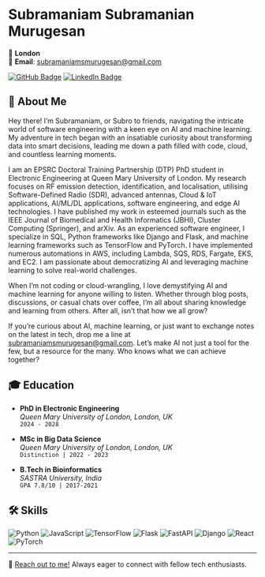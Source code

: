 # Subramaniam Subramanian Murugesan

📍 **London**  
📧 **Email**: [subramaniamsmurugesan@gmail.com](mailto:subramaniamsmurugesan@gmail.com)  

[![GitHub Badge](https://img.shields.io/badge/Github-100000?style=flat-square&logo=github&logoColor=white)](https://github.com/Subramaniam-dot)
[![LinkedIn Badge](https://img.shields.io/badge/LinkedIn-0077B5?style=flat-square&logo=linkedin&logoColor=white)](https://www.linkedin.com/in/subramaniam-s-m/)

## 🚀 About Me

Hey there! I’m Subramaniam, or Subro to friends, navigating the intricate world of software engineering with a keen eye on AI and machine learning. My adventure in tech began with an insatiable curiosity about transforming data into smart decisions, leading me down a path filled with code, cloud, and countless learning moments.

I am an EPSRC Doctoral Training Partnership (DTP) PhD student in Electronic Engineering at Queen Mary University of London. My research focuses on RF emission detection, identification, and localisation, utilising Software-Defined Radio (SDR), advanced antennas, Cloud & IoT applications, AI/ML/DL applications, software engineering, and edge AI technologies. I have published my work in esteemed journals such as the IEEE Journal of Biomedical and Health Informatics (JBHI), Cluster Computing (Springer), and arXiv. As an experienced software engineer, I specialize in SQL, Python frameworks like Django and Flask, and machine learning frameworks such as TensorFlow and PyTorch. I have implemented numerous automations in AWS, including Lambda, SQS, RDS, Fargate, EKS, and EC2. I am passionate about democratizing AI and leveraging machine learning to solve real-world challenges.

When I’m not coding or cloud-wrangling, I love demystifying AI and machine learning for anyone willing to listen. Whether through blog posts, discussions, or casual chats over coffee, I’m all about sharing knowledge and learning from others. After all, isn’t that how we all grow?

If you’re curious about AI, machine learning, or just want to exchange notes on the latest in tech, drop me a line at subramaniamsmurugesan@gmail.com. Let’s make AI not just a tool for the few, but a resource for the many. Who knows what we can achieve together?

## 🎓 Education

- **PhD in Electronic Engineering**  
  *Queen Mary University of London, London, UK*  
  `2024 - 2028`

- **MSc in Big Data Science**  
  *Queen Mary University of London, London, UK*  
  `Distinction | 2022 - 2023`

- **B.Tech in Bioinformatics**  
  *SASTRA University, India*  
  `GPA 7.8/10 | 2017-2021`

## 🛠 Skills
![Python](https://img.shields.io/badge/Python-3776AB?style=for-the-badge&logo=python&logoColor=white)
![JavaScript](https://img.shields.io/badge/JavaScript-F7DF1E?style=for-the-badge&logo=javascript&logoColor=black)
![TensorFlow](https://img.shields.io/badge/TensorFlow-FF6F00?style=for-the-badge&logo=TensorFlow&logoColor=white)
![Flask](https://img.shields.io/badge/Flask-000000?style=for-the-badge&logo=flask&logoColor=white)
![FastAPI](https://img.shields.io/badge/FastAPI-009688?style=for-the-badge&logo=fastapi&logoColor=white)
![Django](https://img.shields.io/badge/Django-092E20?style=for-the-badge&logo=django&logoColor=white)
![React](https://img.shields.io/badge/React-61DAFB?style=for-the-badge&logo=react&logoColor=black)
![PyTorch](https://img.shields.io/badge/PyTorch-EE4C2C?style=for-the-badge&logo=pytorch&logoColor=white)



---

👋 [Reach out to me!](mailto:subramaniamsmurugesan@gmail.com) Always eager to connect with fellow tech enthusiasts.





